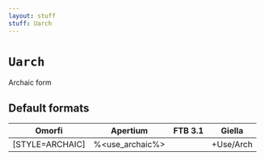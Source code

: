 ```yaml
---
layout: stuff
stuff: Uarch
---
```

# ` Uarch `

Archaic form

## Default formats
| Omorfi | Apertium | FTB 3.1 | Giella |
|:------:|:--------:|:-------:|:------:|
|  [STYLE=ARCHAIC] |  %<use_archaic%> |   |  +Use/Arch  |
